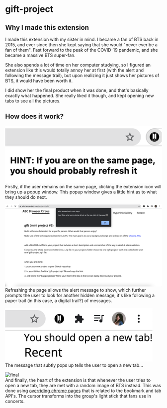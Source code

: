 # gift-project
## Why I made this extension
I made this extension with my sister in mind. I became a fan of BTS back in 2015, and ever since then she kept saying that she would "never ever be a fan of them". Fast forward to the peak of the COVID-19 pandemic, and she became a massive BTS super-fan.

She also spends a lot of time on her computer studying, so I figured an extension like this would totally annoy her at first (with the alert and following the message trail), but upon realizing it just shows her pictures of BTS, it would have been worth it.

I did show her the final product when it was done, and that's basically exactly what happened. She really liked it though, and kept opening new tabs to see all the pictures.

## How does it work?
![hint](screenshots/hint.png)<br/>
Firstly, if the user remains on the same page, clicking the extension icon will bring up a popup window. This popup window gives a little hint as to what they should do next.<br/>

![alert](screenshots/alert.png)<br/>
Refreshing the page allows the alert message to show, which further prompts the user to look for another hidden message, it's like following a paper trail (in this case, a digital trail?) of messages.<br/>

![secret](screenshots/secret-message.png)<br/>
The message that subtly pops up tells the user to open a new tab...<br/>

![final](screenshots/final.png)<br/>
And finally, the heart of the extension is that whenever the user tries to open a new tab, they are met with a random image of BTS instead. This was done using [overriding chrome pages](https://developer.chrome.com/docs/extensions/mv3/override/) that is related to the bookmark and tab API's. The cursor transforms into the group's light stick that fans use in concerts.
